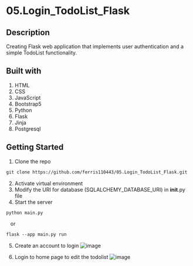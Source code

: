 # 05.Login_TodoList_Flask
## Description
Creating Flask web application that implements user authentication and a simple TodoList functionality.



## Built with
1. HTML
2. CSS
3. JavaScript
4. Bootstrap5
5. Python
6. Flask
7. Jinja
8. Postgresql


## Getting Started
1. Clone the repo
```markdown
git clone https://github.com/ferris110443/05.Login_TodoList_Flask.git
```
2. Activate virtual environment 
3. Modify the URI for database (SQLALCHEMY_DATABASE_URI) in __init__.py file
4. Start the server
``` markdown
python main.py
```
&nbsp;&nbsp; or

```markdown
flask --app main.py run
```
5. Create an account to login
![image](https://github.com/ferris110443/05.Login_TodoList_Flask/assets/58131832/44b9b9e3-0c60-4a14-aebe-b7b6abcae482)

6. Login to home page to edit the todolist 
![image](https://github.com/ferris110443/05.Login_TodoList_Flask/assets/58131832/493d2861-e849-4bc3-82d2-c162438dfd28)
 
